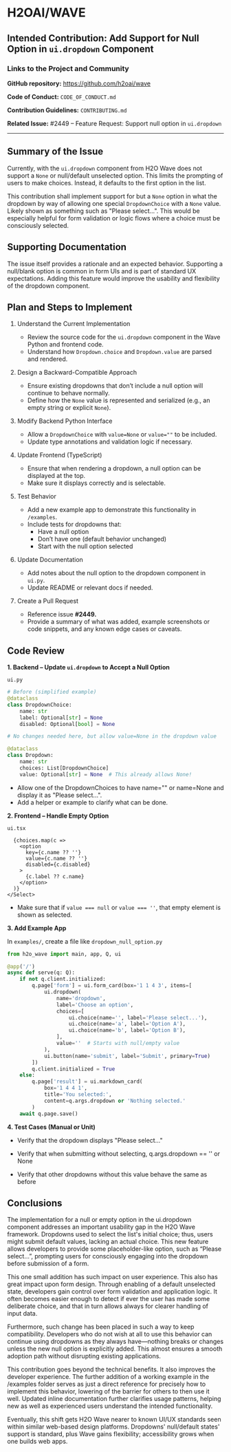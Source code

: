 # H2OAI/WAVE

## Intended Contribution: Add Support for Null Option in `ui.dropdown` Component

### Links to the Project and Community

**GitHub repository:** https://github.com/h2oai/wave

**Code of Conduct:** `CODE_OF_CONDUCT.md`

**Contribution Guidelines:** `CONTRIBUTING.md`

**Related Issue:** #2449 – Feature Request: Support null option in `ui.dropdown`

-------

## Summary of the Issue

Currently, with the `ui.dropdown` component from H2O Wave does not support a `None` or null/default unselected option.
This limits the prompting of users to make choices. Instead, it defaults to the first option in the list.

This contribution shall implement support for but a `None` option in what the dropdown by way of allowing one special `DropdownChoice` with a `None` value.
Likely shown as something such as "Please select...". This would be especially helpful for form validation or logic flows where a choice must be consciously selected.

## Supporting Documentation

The issue itself provides a rationale and an expected behavior. Supporting a null/blank option is common in form UIs and is part of standard UX expectations. 
Adding this feature would improve the usability and flexibility of the dropdown component.

## Plan and Steps to Implement

1. Understand the Current Implementation
    - Review the source code for the `ui.dropdown` component in the Wave Python and frontend code.
    - Understand how `Dropdown.choice` and `Dropdown.value` are parsed and rendered.

2. Design a Backward-Compatible Approach
    - Ensure existing dropdowns that don’t include a null option will continue to behave normally.
    - Define how the `None` value is represented and serialized (e.g., an empty string or explicit `None`).

3. Modify Backend Python Interface
    - Allow a `DropdownChoice` with `value=None` or `value=""` to be included.
    - Update type annotations and validation logic if necessary.

4. Update Frontend (TypeScript)
    - Ensure that when rendering a dropdown, a null option can be displayed at the top.
    - Make sure it displays correctly and is selectable.
  
5. Test Behavior
    - Add a new example app to demonstrate this functionality in `/examples`.
    - Include tests for dropdowns that:
      - Have a null option
      - Don’t have one (default behavior unchanged)
      - Start with the null option selected

6. Update Documentation
    - Add notes about the null option to the dropdown component in `ui.py`.
    - Update README or relevant docs if needed.

7. Create a Pull Request
    - Reference issue **#2449.**
    - Provide a summary of what was added, example screenshots or code snippets, and any known edge cases or caveats.

## Code Review

**1. Backend – Update `ui.dropdown` to Accept a Null Option**

`ui.py`
``` python
# Before (simplified example)
@dataclass
class DropdownChoice:
    name: str
    label: Optional[str] = None
    disabled: Optional[bool] = None

# No changes needed here, but allow value=None in the dropdown value

@dataclass
class Dropdown:
    name: str
    choices: List[DropdownChoice]
    value: Optional[str] = None  # This already allows None!
```
- Allow one of the DropdownChoices to have name="" or name=None and display it as "Please select...".
- Add a helper or example to clarify what can be done.

**2. Frontend – Handle Empty Option**

`ui.tsx`
``` tsx
  {choices.map(c =>
    <option
      key={c.name ?? ''}
      value={c.name ?? ''}
      disabled={c.disabled}
    >
      {c.label ?? c.name}
    </option>
  )}
</Select>
```
- Make sure that if `value === null` or `value === ''`, that empty element is shown as selected.

**3. Add Example App**

In `examples/`, create a file like `dropdown_null_option.py`

``` python
from h2o_wave import main, app, Q, ui

@app('/')
async def serve(q: Q):
    if not q.client.initialized:
        q.page['form'] = ui.form_card(box='1 1 4 3', items=[
            ui.dropdown(
                name='dropdown',
                label='Choose an option',
                choices=[
                    ui.choice(name='', label='Please select...'),
                    ui.choice(name='a', label='Option A'),
                    ui.choice(name='b', label='Option B'),
                ],
                value=''  # Starts with null/empty value
            ),
            ui.button(name='submit', label='Submit', primary=True)
        ])
        q.client.initialized = True
    else:
        q.page['result'] = ui.markdown_card(
            box='1 4 4 1',
            title='You selected:',
            content=q.args.dropdown or 'Nothing selected.'
        )
    await q.page.save()
```

**4. Test Cases (Manual or Unit)**

- Verify that the dropdown displays "Please select..."

- Verify that when submitting without selecting, q.args.dropdown == '' or None

- Verify that other dropdowns without this value behave the same as before

## Conclusions

The implementation for a null or empty option in the ui.dropdown component addresses an important usability gap in the H2O Wave framework. Dropdowns used to select the list's initial choice; thus, users might submit default values, lacking an actual choice. This new feature allows developers to provide some placeholder-like option, such as “Please select…”, prompting users for consciously engaging into the dropdown before submission of a form.

This one small addition has such impact on user experience. This also has great impact upon form design. Through enabling of a default unselected state, developers gain control over form validation and application logic. It often becomes easier enough to detect if ever the user has made some deliberate choice, and that in turn allows always for clearer handling of input data.

Furthermore, such change has been placed in such a way to keep compatibility. Developers who do not wish at all to use this behavior can continue using dropdowns as they always have—nothing breaks or changes unless the new null option is explicitly added. This almost ensures a smooth adoption path without disrupting existing applications.

This contribution goes beyond the technical benefits. It also improves the developer experience. The further addition of a working example in the /examples folder serves as just a direct reference for precisely how to implement this behavior, lowering of the barrier for others to then use it well. Updated inline documentation further clarifies usage patterns, helping new as well as experienced users understand the intended functionality.

Eventually, this shift gets H2O Wave nearer to known UI/UX standards seen within similar web-based design platforms. Dropdowns' null/default states' support is standard, plus Wave gains flexibility; accessibility grows when one builds web apps.
